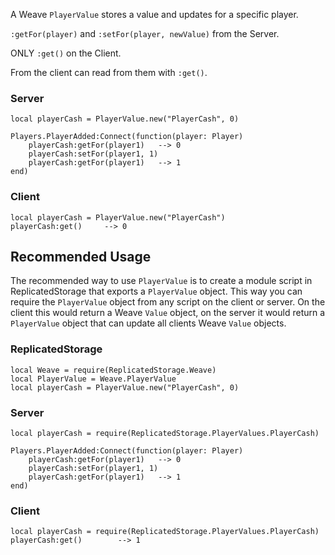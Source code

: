 A Weave `PlayerValue` stores a value and updates for a specific player.

`:getFor(player)` and `:setFor(player, newValue)` from the Server.

ONLY `:get()` on the Client.

From the client can read from them with `:get()`.

### Server

```luau
local playerCash = PlayerValue.new("PlayerCash", 0)

Players.PlayerAdded:Connect(function(player: Player)
    playerCash:getFor(player1)   --> 0
    playerCash:setFor(player1, 1)
    playerCash:getFor(player1)   --> 1
end)
```

### Client

```luau
local playerCash = PlayerValue.new("PlayerCash")
playerCash:get()     --> 0
```

## Recommended Usage

The recommended way to use `PlayerValue` is to create a module script in ReplicatedStorage that exports a `PlayerValue` object. This way you can require the `PlayerValue` object from any script on the client or server. On the client this would return a Weave `Value` object, on the server it would return a `PlayerValue` object that can update all clients Weave `Value` objects.

### ReplicatedStorage

```luau
local Weave = require(ReplicatedStorage.Weave)
local PlayerValue = Weave.PlayerValue
local playerCash = PlayerValue.new("PlayerCash", 0)
```

### Server

```luau
local playerCash = require(ReplicatedStorage.PlayerValues.PlayerCash)

Players.PlayerAdded:Connect(function(player: Player)
    playerCash:getFor(player1)   --> 0
    playerCash:setFor(player1, 1)
    playerCash:getFor(player1)   --> 1
end)
```

### Client

```luau
local playerCash = require(ReplicatedStorage.PlayerValues.PlayerCash)
playerCash:get()        --> 1
```
